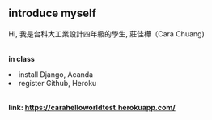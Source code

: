 <h2>introduce myself</h2>
Hi, 我是台科大工業設計四年級的學生, 莊佳樺（Cara Chuang)

<br><b>in class</b>
<li>install Django, Acanda</li>
<li>register Github, Heroku</li>



<br><b>link: https://carahelloworldtest.herokuapp.com/
